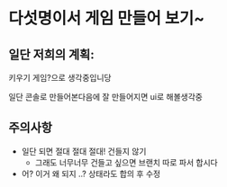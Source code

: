 # 다섯명이서 게임 만들어 보기~

## 일단 저희의 계획:

키우기 게임?으로 생각중입니당

일단 콘솔로 만들어본다음에 잘 만들어지면 ui로 해볼생각중

## 주의사항

-   일단 되면 절대 절대 절대! 건들지 않기
    -   그래도 너무너무 건들고 싶으면 브랜치 따로 파서 합시다
-   어? 이거 왜 되지 ..? 상태라도 합의 후 수정
